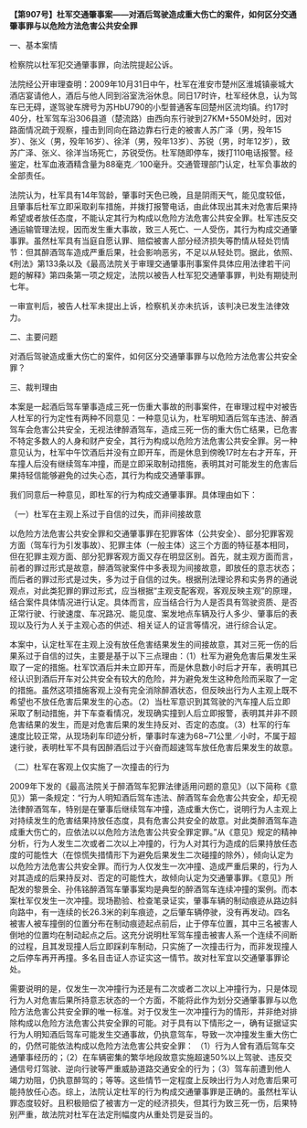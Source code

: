 **【第907号】杜军交通肇事案——对酒后驾驶造成重大伤亡的案件，如何区分交通肇事罪与以危险方法危害公共安全罪**

一、基本案情

检察院以杜军犯交通肇事罪，向法院提起公诉。

法院经公开审理查明：2009年10月31日中午，杜军在淮安市楚州区淮城镇豪城大酒店宴请他人，酒后与他人同到浴室洗浴休息。同日17时许，杜军经休息，认为驾车已无碍，遂驾驶车牌号为苏HbU790的小型普通客车回楚州区流均镇。约17时40分，杜军驾车沿306县道（楚流路）由西向东行驶到27KM+550M处时，因对路面情况疏于观察，撞击到同向在路边靠右行走的被害人苏广泽（男，殁年15岁）、张义（男，殁年16岁）、徐洋（男，殁年13岁）、苏锐（男，时年12岁），致苏广泽、张义、徐洋当场死亡，苏锐受伤。杜军随即停车，拨打110电话报警。经鉴定，杜军血液酒精含量为88毫克／100毫升。交通管理部门认定，杜军负事故的全部责任。

法院认为，杜军具有14年驾龄，肇事时天色已晚，且是阴雨天气，能见度较低，且肇事后杜军立即采取刹车措施，并拨打报警电话，由此体现出其未对危害后果持希望或者放任态度，不能认定其行为构成以危险方法危害公共安全罪。杜军违反交通运输管理法规，因而发生重大事故，致三人死亡、一人受伤，其行为构成交通肇事罪。虽然杜军具有当庭自愿认罪、赔偿被害人部分经济损失等酌情从轻处罚情节：但其醉酒驾车造成严重后果，社会影响恶劣，不足以从轻处罚。据此，依照、《刑法》第133条以及《最高法院关于审理交通肇事刑事案件具体应用法律若干问题的解释》第四条第一项之规定，法院以被告人杜军犯交通肇事罪，判处有期徒刑七年。

一审宣判后，被告人杜军未提出上诉，检察机关亦未抗诉，该判决已发生法律效力。

二、主要问题

对酒后驾驶造成重大伤亡的案件，如何区分交通肇事罪与以危险方法危害公共安全罪？

三、裁判理由

本案是一起酒后驾车肇事造成三死一伤重大事故的刑事案件，在审理过程中对被告人杜军的行为定性有两种不同意见：一种意见认为，杜军明知酒后驾车违法、醉酒驾车会危害公共安全，无视法律醉酒驾车，造成三死一伤的重大伤亡结果，已危害不特定多数人的人身和财产安全，其行为构成以危险方法危害公共安全罪。另一种意见认为，杜军中午饮酒后并没有立即开车，而是休息到傍晚17时左右才开车，开车撞人后没有继续驾车冲撞，而是立即采取制动措施，表明其对可能发生的危害后果持轻信能够避免的过失心态，其行为构成交通肇事罪。

我们同意后一种意见，即杜军的行为构成交通肇事罪。具体理由如下：

（一）杜军在主观上系过于自信的过失，而非间接故意

以危险方法危害公共安全罪和交通肇事罪在犯罪客体（公共安全）、部分犯罪客观方面（驾车行为引发事故）、犯罪主体（一般主体）这三个方面的特征基本相同，但在犯罪主观方面、部分犯罪客观方面又存在明显区别。首先，就主观方面而言，前者的罪过形式是故意，醉酒驾驶案件中多表现为间接故意，即放任的意志状态；而后者的罪过形式是过失，多为过于自信的过失。根据刑法理论界和实务界的通说观点，对此类犯罪的罪过形式，应当根据“主观支配客观，客观反映主观”的原理，结合案件具体情况进行认定。具体而言，应当结合行为人是否具有驾驶资质、是否正常行驶、行驶速度、车况路况、能见度、案发地点车辆及行人多少、肇事后的表现以及行为人关于主观心态的供述、相关证人的证言等情况，进行综合认定。

本案中，认定杜军在主观上没有放任危害结果发生的间接故意，其对三死一伤的后果系过于自信的过失，主要是基于以下三点理由：（1）杜军为避免危害后果发生采取了一定的措施。杜军饮酒后并未立即开车，而是休息数小时后才开车，表明其已经认识到酒后开车对公共安全有较大的危险，并为避免发生这种危险而采取了一定的措施。虽然这项措施客观上没有完全消除醉酒状态，但反映出行为人主观上既不希望也不放任危害后果发生的心态。（2）当杜军意识到其驾驶的汽车撞人后立即采取了制动措施，并下车查看情况，发现确实撞到人后立即报警，表明其并非不顾危害结果的发生，而是对危害后果的发生持反对、否定的态度。（3）杜军的行车速度比较正常，从现场刹车印迹分析，肇事时车速为68~71公里／小时，不属于超速行驶，表明杜军不具有因醉酒后过于兴奋而超速驾车放任危害后果发生的故意。

（二）杜军在客观上仅实施了一次撞击的行为

2009年下发的《最高法院关于醉酒驾车犯罪法律适用问题的意见》（以下简称《意见》）第一条规定：“行为人明知酒后驾车违法、醉酒驾车会危害公共安全，却无视法律醉酒驾车，特别是在肇事后继续驾车冲撞，造成重大伤亡，说明行为人主观上对持续发生的危害结果持放任态度，具有危害公共安全的故意。对此类醉酒驾车造成重大伤亡的，应依法以以危险方法危害公共安全罪定罪。”从《意见》规定的精神分析，行为人发生二次或者二次以上冲撞的，行为人对其行为造成的后果持放任态度的可能性大（在惊慌失措情形下为避免后果发生二次碰撞的除外），倾向认定为以危险方法危害公共安全罪。而行为人仅发生一次冲撞、造成严重后果的，行为人对其造成的后果持反对、否定的可能性大，故倾向认定为交通肇事罪。《意见》所配发的黎景全、孙伟铭醉酒驾车肇事案均是典型的醉酒驾车连续冲撞的案例。而本案杜军仅发生一次冲撞。现场勘验、检查笔录证实，肇事车辆的制动痕迹从路边斜向路中，有一连续的长26.3米的刹车痕迹，之后肇车辆停驶，没有再发动。四名被害人被车撞倒的位置分布在制动痕迹起点前后，止于停车位置，其中三名被害人倒地的位置均在制动起点之后。这充分说明杜军驾车撞击被害人系一个连续不间断的过程，且其发现撞人后立即踩刹车制动，只实施了一次撞击行为，而非发现撞人之后停车再开再撞。多名目击证人亦证实这一情节。故对杜军宜以交通肇事罪论处。

需要说明的是，仅发生一次冲撞行为还是有二次或者二次以上冲撞行为，只是体现行为人对危害后果所持意志状态的一个方面，不能将此作为划分交通肇事罪与以危险方法危害公共安全罪的唯一标准。对于仅发生一次冲撞行为的情形，并非绝对排除构成以危险方法危害公共安全罪的可能。对于具有以下情形之一，确有证据证实行为人明知酒后驾车可能发生交通事故，仍执意驾车，导致一次冲撞发生重大伤亡的，仍然可能依法构成以危险方法危害公共安全罪： （1）行为人曾有酒后驾车交通肇事经历的；（2）在车辆密集的繁华地段故意实施超速50%以上驾驶、违反交通信号灯驾驶、逆向行驶等严重威胁道路交通安全的行为；（3）驾车前遭到他人竭力劝阻，仍执意醉驾的；等等。这些情节一定程度上反映出行为人对危害后果可能持放任心态。综上，法院认定杜军的行为构成交通肇事罪是正确的。虽然杜军认罪态度较好。且积极赔偿了被害方一定的经济损失，但其行为致三死一伤，后果特别严重，故法院对杜军在法定刑幅度内从重处罚是妥当的。
